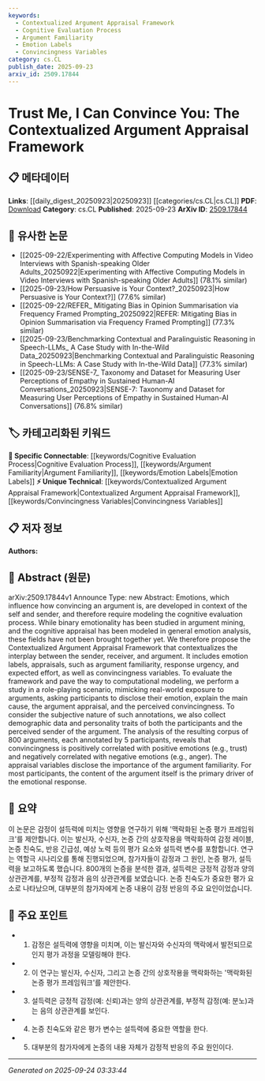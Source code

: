 ```yaml
---
keywords:
  - Contextualized Argument Appraisal Framework
  - Cognitive Evaluation Process
  - Argument Familiarity
  - Emotion Labels
  - Convincingness Variables
category: cs.CL
publish_date: 2025-09-23
arxiv_id: 2509.17844
---
```


<!-- KEYWORD_LINKING_METADATA:
{
  "processed_timestamp": "2025-09-24T03:33:44.026817",
  "vocabulary_version": "1.0",
  "selected_keywords": [
    "Contextualized Argument Appraisal Framework",
    "Cognitive Evaluation Process",
    "Argument Familiarity",
    "Emotion Labels",
    "Convincingness Variables"
  ],
  "rejected_keywords": [],
  "similarity_scores": {
    "Contextualized Argument Appraisal Framework": 0.88,
    "Cognitive Evaluation Process": 0.8,
    "Argument Familiarity": 0.79,
    "Emotion Labels": 0.77,
    "Convincingness Variables": 0.82
  },
  "extraction_method": "AI_prompt_based",
  "budget_applied": true,
  "candidates_json": {
    "candidates": [
      {
        "surface": "Contextualized Argument Appraisal Framework",
        "canonical": "Contextualized Argument Appraisal Framework",
        "aliases": [
          "Argument Appraisal Framework"
        ],
        "category": "unique_technical",
        "rationale": "This framework is central to the paper and introduces a novel approach to analyzing arguments.",
        "novelty_score": 0.85,
        "connectivity_score": 0.65,
        "specificity_score": 0.9,
        "link_intent_score": 0.88
      },
      {
        "surface": "cognitive evaluation process",
        "canonical": "Cognitive Evaluation Process",
        "aliases": [
          "Cognitive Appraisal"
        ],
        "category": "specific_connectable",
        "rationale": "The cognitive evaluation process is crucial for understanding emotional responses in argumentation.",
        "novelty_score": 0.6,
        "connectivity_score": 0.78,
        "specificity_score": 0.72,
        "link_intent_score": 0.8
      },
      {
        "surface": "argument familiarity",
        "canonical": "Argument Familiarity",
        "aliases": [],
        "category": "specific_connectable",
        "rationale": "Argument familiarity is a key variable affecting the convincingness of arguments.",
        "novelty_score": 0.55,
        "connectivity_score": 0.75,
        "specificity_score": 0.7,
        "link_intent_score": 0.79
      },
      {
        "surface": "emotion labels",
        "canonical": "Emotion Labels",
        "aliases": [
          "Emotional Tags"
        ],
        "category": "specific_connectable",
        "rationale": "Emotion labels are integral to the framework's approach to understanding argument convincingness.",
        "novelty_score": 0.5,
        "connectivity_score": 0.82,
        "specificity_score": 0.68,
        "link_intent_score": 0.77
      },
      {
        "surface": "convincingness variables",
        "canonical": "Convincingness Variables",
        "aliases": [],
        "category": "unique_technical",
        "rationale": "These variables are newly introduced in the framework to measure argument effectiveness.",
        "novelty_score": 0.7,
        "connectivity_score": 0.6,
        "specificity_score": 0.85,
        "link_intent_score": 0.82
      }
    ],
    "ban_list_suggestions": [
      "method",
      "experiment",
      "performance"
    ]
  },
  "decisions": [
    {
      "candidate_surface": "Contextualized Argument Appraisal Framework",
      "resolved_canonical": "Contextualized Argument Appraisal Framework",
      "decision": "linked",
      "scores": {
        "novelty": 0.85,
        "connectivity": 0.65,
        "specificity": 0.9,
        "link_intent": 0.88
      }
    },
    {
      "candidate_surface": "cognitive evaluation process",
      "resolved_canonical": "Cognitive Evaluation Process",
      "decision": "linked",
      "scores": {
        "novelty": 0.6,
        "connectivity": 0.78,
        "specificity": 0.72,
        "link_intent": 0.8
      }
    },
    {
      "candidate_surface": "argument familiarity",
      "resolved_canonical": "Argument Familiarity",
      "decision": "linked",
      "scores": {
        "novelty": 0.55,
        "connectivity": 0.75,
        "specificity": 0.7,
        "link_intent": 0.79
      }
    },
    {
      "candidate_surface": "emotion labels",
      "resolved_canonical": "Emotion Labels",
      "decision": "linked",
      "scores": {
        "novelty": 0.5,
        "connectivity": 0.82,
        "specificity": 0.68,
        "link_intent": 0.77
      }
    },
    {
      "candidate_surface": "convincingness variables",
      "resolved_canonical": "Convincingness Variables",
      "decision": "linked",
      "scores": {
        "novelty": 0.7,
        "connectivity": 0.6,
        "specificity": 0.85,
        "link_intent": 0.82
      }
    }
  ]
}
-->

# Trust Me, I Can Convince You: The Contextualized Argument Appraisal Framework

## 📋 메타데이터

**Links**: [[daily_digest_20250923|20250923]] [[categories/cs.CL|cs.CL]]
**PDF**: [Download](https://arxiv.org/pdf/2509.17844.pdf)
**Category**: cs.CL
**Published**: 2025-09-23
**ArXiv ID**: [2509.17844](https://arxiv.org/abs/2509.17844)

## 🔗 유사한 논문
- [[2025-09-22/Experimenting with Affective Computing Models in Video Interviews with Spanish-speaking Older Adults_20250922|Experimenting with Affective Computing Models in Video Interviews with Spanish-speaking Older Adults]] (78.1% similar)
- [[2025-09-23/How Persuasive is Your Context?_20250923|How Persuasive is Your Context?]] (77.6% similar)
- [[2025-09-22/REFER_ Mitigating Bias in Opinion Summarisation via Frequency Framed Prompting_20250922|REFER: Mitigating Bias in Opinion Summarisation via Frequency Framed Prompting]] (77.3% similar)
- [[2025-09-23/Benchmarking Contextual and Paralinguistic Reasoning in Speech-LLMs_ A Case Study with In-the-Wild Data_20250923|Benchmarking Contextual and Paralinguistic Reasoning in Speech-LLMs: A Case Study with In-the-Wild Data]] (77.3% similar)
- [[2025-09-23/SENSE-7_ Taxonomy and Dataset for Measuring User Perceptions of Empathy in Sustained Human-AI Conversations_20250923|SENSE-7: Taxonomy and Dataset for Measuring User Perceptions of Empathy in Sustained Human-AI Conversations]] (76.8% similar)

## 🏷️ 카테고리화된 키워드
**🔗 Specific Connectable**: [[keywords/Cognitive Evaluation Process|Cognitive Evaluation Process]], [[keywords/Argument Familiarity|Argument Familiarity]], [[keywords/Emotion Labels|Emotion Labels]]
**⚡ Unique Technical**: [[keywords/Contextualized Argument Appraisal Framework|Contextualized Argument Appraisal Framework]], [[keywords/Convincingness Variables|Convincingness Variables]]

## 📋 저자 정보

**Authors:** 

## 📄 Abstract (원문)

arXiv:2509.17844v1 Announce Type: new 
Abstract: Emotions, which influence how convincing an argument is, are developed
  in context of the self and sender, and therefore require modeling
  the cognitive evaluation process. While binary emotionality has been
  studied in argument mining, and the cognitive appraisal has been
  modeled in general emotion analysis, these fields have not been
  brought together yet. We therefore propose the Contextualized
  Argument Appraisal Framework that contextualizes the interplay
  between the sender, receiver, and argument. It includes emotion
  labels, appraisals, such as argument familiarity, response urgency,
  and expected effort, as well as convincingness variables. To evaluate
  the framework and pave the way to computational modeling, we perform
  a study in a role-playing scenario, mimicking real-world exposure to
  arguments, asking participants to disclose their emotion, explain the main cause, the
  argument appraisal, and the
  perceived convincingness. To consider the subjective nature of such
  annotations, we also collect demographic data and personality traits
  of both the participants and the perceived sender of the argument.
  The analysis of the resulting corpus of 800 arguments, each
  annotated by 5 participants, reveals that convincingness is
  positively correlated with positive emotions (e.g., trust) and
  negatively correlated with negative emotions (e.g., anger). The
  appraisal variables disclose the importance of the argument
  familiarity. For most participants, the content of the argument
  itself is the primary driver of the emotional response.

## 📝 요약

이 논문은 감정이 설득력에 미치는 영향을 연구하기 위해 '맥락화된 논증 평가 프레임워크'를 제안합니다. 이는 발신자, 수신자, 논증 간의 상호작용을 맥락화하여 감정 레이블, 논증 친숙도, 반응 긴급성, 예상 노력 등의 평가 요소와 설득력 변수를 포함합니다. 연구는 역할극 시나리오를 통해 진행되었으며, 참가자들이 감정과 그 원인, 논증 평가, 설득력을 보고하도록 했습니다. 800개의 논증을 분석한 결과, 설득력은 긍정적 감정과 양의 상관관계를, 부정적 감정과 음의 상관관계를 보였습니다. 논증 친숙도가 중요한 평가 요소로 나타났으며, 대부분의 참가자에게 논증 내용이 감정 반응의 주요 요인이었습니다.

## 🎯 주요 포인트

- 1. 감정은 설득력에 영향을 미치며, 이는 발신자와 수신자의 맥락에서 발전되므로 인지 평가 과정을 모델링해야 한다.
- 2. 이 연구는 발신자, 수신자, 그리고 논증 간의 상호작용을 맥락화하는 '맥락화된 논증 평가 프레임워크'를 제안한다.
- 3. 설득력은 긍정적 감정(예: 신뢰)과는 양의 상관관계를, 부정적 감정(예: 분노)과는 음의 상관관계를 보인다.
- 4. 논증 친숙도와 같은 평가 변수는 설득력에 중요한 역할을 한다.
- 5. 대부분의 참가자에게 논증의 내용 자체가 감정적 반응의 주요 원인이다.


---

*Generated on 2025-09-24 03:33:44*